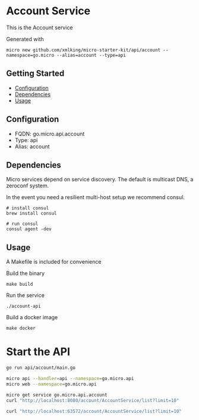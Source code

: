 # Account Service

This is the Account service

Generated with

```
micro new github.com/xmlking/micro-starter-kit/api/account --namespace=go.micro --alias=account --type=api
```

## Getting Started

- [Configuration](#configuration)
- [Dependencies](#dependencies)
- [Usage](#usage)

## Configuration

- FQDN: go.micro.api.account
- Type: api
- Alias: account

## Dependencies

Micro services depend on service discovery. The default is multicast DNS, a zeroconf system.

In the event you need a resilient multi-host setup we recommend consul.

```
# install consul
brew install consul

# run consul
consul agent -dev
```

## Usage

A Makefile is included for convenience

Build the binary

```
make build
```

Run the service
```
./account-api
```

Build a docker image
```
make docker
```

# Start the API

```bash
go run api/account/main.go

micro api --handler=api --namespace=go.micro.api
micro web --namespace=go.micro.api

micro get service go.micro.api.account
curl "http://localhost:8080/account/AccountService/list?limit=10"

curl "http://localhost:63572/account/AccountService/list?limit=10"
```

